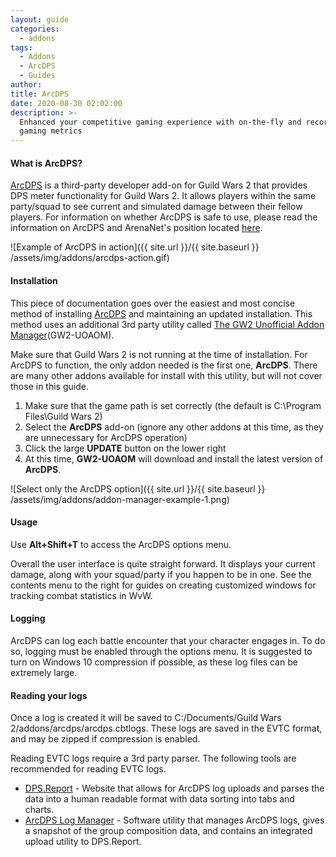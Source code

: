 ```yaml
---
layout: guide
categories:
  - addons
tags:
  - Addons
  - ArcDPS
  - Guides
author:
title: ArcDPS
date: 2020-08-30 02:02:00
description: >-
  Enhanced your competitive gaming experience with on-the-fly and recorded
  gaming metrics
---
```


#### What is ArcDPS?

[ArcDPS](https://www.deltaconnected.com/arcdps/) is a third-party developer add-on for Guild Wars 2 that provides DPS meter functionality for Guild Wars 2.<!--more--> It allows players within the same party/squad to see current and simulated damage between their fellow players. For information on whether ArcDPS is safe to use, please read the information on ArcDPS and ArenaNet's position located [here](arcdps-and-arenanet.md).

![Example of ArcDPS in action]({{ site.url }}/{{ site.baseurl }} /assets/img/addons/arcdps-action.gif)

#### Installation

This piece of documentation goes over the easiest and most concise method of installing [ArcDPS](https://www.deltaconnected.com/arcdps/) and maintaining an updated installation. This method uses an additional 3rd party utility called [The GW2 Unofficial Addon Manager](https://github.com/fmmmlee/GW2-Addon-Manager)(GW2-UOAOM).

Make sure that Guild Wars 2 is not running at the time of installation. For ArcDPS to function, the only addon needed is the first one, **ArcDPS**. There are many other addons available for install with this utility, but will not cover those in this guide.

1. Make sure that the game path is set correctly (the default is C:\Program Files\Guild Wars 2)
2. Select the **ArcDPS** add-on (ignore any other addons at this time, as they are unnecessary for ArcDPS operation)
3. Click the large **UPDATE** button on the lower right
4. At this time, **GW2-UOAOM** will download and install the latest version of **ArcDPS**.

![Select only the ArcDPS option]({{ site.url }}/{{ site.baseurl }} /assets/img/addons/addon-manager-example-1.png)

#### Usage

Use **Alt+Shift+T** to access the ArcDPS options menu.

Overall the user interface is quite straight forward. It displays your current damage, along with your squad/party if you happen to be in one. See the contents menu to the right for guides on creating customized windows for tracking combat statistics in WvW.

#### Logging

ArcDPS can log each battle encounter that your character engages in. To do so, logging must be enabled through the options menu. It is suggested to turn on Windows 10 compression if possible, as these log files can be extremely large.

#### Reading your logs

Once a log is created it will be saved to C:/Documents/Guild Wars 2/addons/arcdps/arcdps.cbtlogs. These logs are saved in the EVTC format, and may be zipped if compression is enabled.

Reading EVTC logs require a 3rd party parser. The following tools are recommended for reading EVTC logs.

* [DPS.Report](https://dps.report/) - Website that allows for ArcDPS log uploads and parses the data into a human readable format with data sorting into tabs and charts.
* [ArcDPS Log Manager](https://gw2scratch.com/tools/manager) - Software utility that manages ArcDPS logs, gives a snapshot of the group composition data, and contains an integrated upload utility to DPS.Report.